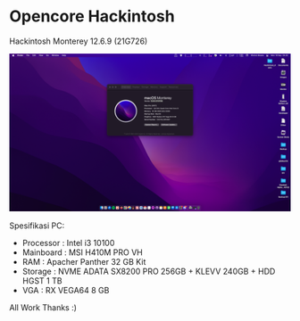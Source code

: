 # Opencore Hackintosh
Hackintosh Monterey 12.6.9 (21G726)

![Monterey 12.6.9 (21G726)](https://github.com/khoirulaksara/Opencore-Hackintosh/blob/main/Screen%20Shot%202023-09-18%20at%2004.32.05.png?raw=true)

Spesifikasi PC:
- Processor : Intel i3 10100
- Mainboard : MSI H410M PRO VH
- RAM : Apacher Panther 32 GB Kit
- Storage : NVME ADATA SX8200 PRO 256GB + KLEVV 240GB + HDD HGST 1 TB
- VGA : RX VEGA64 8 GB
 
 All Work Thanks :)
 
